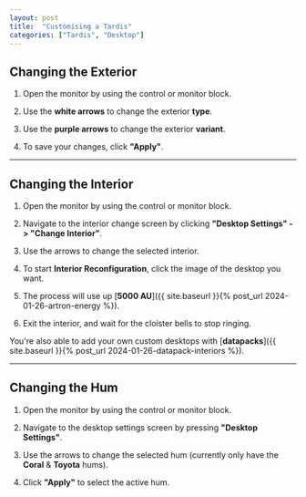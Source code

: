 ```yaml
---
layout: post
title:  "Customising a Tardis"
categories: ["Tardis", "Desktop"]
---
```


## Changing the Exterior

1. Open the monitor by using the control or monitor block.

2. Use the **white arrows** to change the exterior **type**. 

3. Use the **purple arrows** to change the exterior **variant**.

4. To save your changes, click **"Apply"**.

---

## Changing the Interior

1. Open the monitor by using the control or monitor block.

2. Navigate to the interior change screen by clicking **"Desktop Settings" -> "Change Interior"**.

3. Use the arrows to change the selected interior.

4. To start **Interior Reconfiguration**, click the image of the desktop you want.

5. The process will use up [**5000 AU**]({{ site.baseurl }}{% post_url 2024-01-26-artron-energy %}).

6. Exit the interior, and wait for the cloister bells to stop ringing.

You're also able to add your own custom desktops with [**datapacks**]({{ site.baseurl }}{% post_url 2024-01-26-datapack-interiors %}). 

---

## Changing the Hum

1. Open the monitor by using the control or monitor block.

2. Navigate to the desktop settings screen by pressing **"Desktop Settings"**.

3. Use the arrows to change the selected hum (currently only have the **Coral** & **Toyota** hums).

4. Click **"Apply"** to select the active hum.

